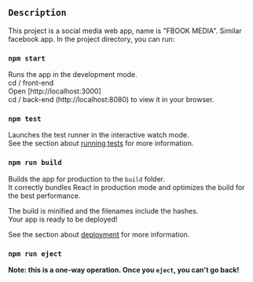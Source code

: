 ## `Description`
This project is a social media web app, name is "FBOOK MEDIA". Similar facebook app.
In the project directory, you can run:

### `npm start`

Runs the app in the development mode.\
cd / front-end\
Open [http://localhost:3000]\
cd / back-end
(http://localhost:8080) to view it in your browser.

### `npm test`

Launches the test runner in the interactive watch mode.\
See the section about [running tests](https://facebook.github.io/create-react-app/docs/running-tests) for more information.

### `npm run build`

Builds the app for production to the `build` folder.\
It correctly bundles React in production mode and optimizes the build for the best performance.

The build is minified and the filenames include the hashes.\
Your app is ready to be deployed!

See the section about [deployment](https://facebook.github.io/create-react-app/docs/deployment) for more information.

### `npm run eject`

**Note: this is a one-way operation. Once you `eject`, you can't go back!**

